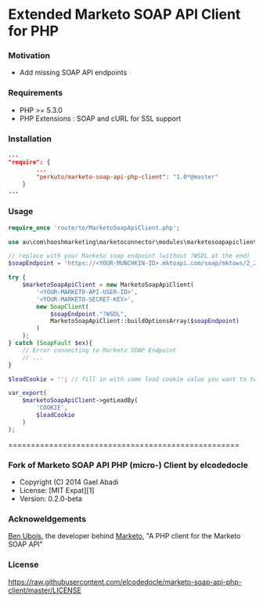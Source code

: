 Extended Marketo SOAP API Client for PHP 
===================================================

### Motivation

* Add missing SOAP API endpoints

### Requirements

 * PHP >= 5.3.0
 * PHP Extensions : SOAP and cURL for SSL support

### Installation

```json
...
"require": {
        ...
        "perkuto/marketo-soap-api-php-client": "1.0*@master"
    }
...
```

### Usage

```php
require_once 'route/to/MarketoSoapApiClient.php';

use au\com\hooshmarketing\marketoconnector\modules\marketosoapapiclient\MarketoSoapApiClient;

// replace with your Marketo soap endpoint (without ?WSDL at the end)
$soapEndpoint = 'https://<YOUR-MUNCHKIN-ID>.mktoapi.com/soap/mktows/2_2';

try {
    $marketoSoapApiClient = new MarketoSoapApiClient(
        '<YOUR-MARKETO-API-USER-ID>',
        '<YOUR-MARKETO-SECRET-KEY>',
        new SoapClient(
            $soapEndpoint."?WSDL", 
            MarketoSoapApiClient::buildOptionsArray($soapEndpoint)
        )
    );
} catch (SoapFault $ex){
    // Error connecting to Marketo SOAP Endpoint
    // ...
}
```

```php
$leadCookie = ''; // fill in with some lead cookie value you want to test

var_export(
    $marketoSoapApiClient->getLeadBy(
        'COOKIE',
        $leadCookie
    )
);
```

===================================================

### Fork of Marketo SOAP API PHP (micro-) Client by elcodedocle

 * Copyright (C) 2014 Gael Abadi
 * License: [MIT Expat][1]
 * Version: 0.2.0-beta

### Acknoweldgements

[Ben Ubois](https://github.com/benubois), the developer behind 
[Marketo](https://github.com/flickerbox/marketo), "A PHP client for the Marketo SOAP API"

### License

https://raw.githubusercontent.com/elcodedocle/marketo-soap-api-php-client/master/LICENSE
